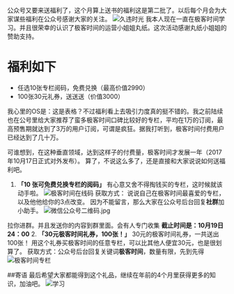 公众号又要来送福利了，这个月算上送书的福利这是第二批了。以后每个月会为大家谋些福利在公众号感谢大家的关注。
![久违时光](https://upload-images.jianshu.io/upload_images/4237685-f728f2b5fd827725.png?imageMogr2/auto-orient/strip%7CimageView2/2/w/1240)
我本人现在一直在极客时间学习。并且很荣幸的认识了极客时间的运营小姐姐丸纸。这次活动感谢丸纸小姐姐的赞助支持。
# 福利如下
- 任选10张专栏阅码，免费兑换（最高价值2990）
- 100张30元礼券，送送送（价值3000）

我心里的OS是：这是表格？不过福利看上去吸引力度真的挺不错的。我之前陆续也在公号里给大家推荐了蛮多极客时间口碑比较好的专栏，平均在1万的订阅，最高预售期就达到了3万的用户订阅，可谓是疯狂。据我打听到，极客时间付费用户已经达到了几十万。

可谁想到，在这种垂直领域，达到这样子的付费量，极客时间才发展一年（2017年10月17日正式对外发布）。
算了，不说这么多了，还是直接和大家说说如何送福利吧。

1. **「10 张可免费兑换专栏的阅码」**
有心意又舍不得掏钱买的专栏，这时候就该动手啦。
![极客时间在线码](https://upload-images.jianshu.io/upload_images/4237685-e00dff508ff5e385.png?imageMogr2/auto-orient/strip%7CimageView2/2/w/1240)
获取方式：
说说自己在极客时间最喜爱的专栏，以及他他给你的3点改变。
因为不能留言，那么大家在公众号后台回复**社群**加小助手。
![微信公众号二维码.jpg](https://upload-images.jianshu.io/upload_images/4237685-8960556648621b50.jpg?imageMogr2/auto-orient/strip%7CimageView2/2/w/1240)

拉你进群。并且发送你的内容到群里面。会有人专门收集
**截止时间是：10月19日24：00**
2. **「30元极客时间礼券，100张！」**
30元的极客时间礼券，一共送出100张！ 用这个礼券买极客时间的任意专栏，可以比其他人便宜30元，也是很划算了。
获取方式：公众号后台回复关键词**极客时间**，数量有限，先到先得
![极客时间专栏](https://upload-images.jianshu.io/upload_images/4237685-16164cf597ad5cec.png?imageMogr2/auto-orient/strip%7CimageView2/2/w/1240)

##寄语
最后希望大家都能得到这个礼品，继续在年前的4个月里获得更多的知识，加油吧。
![学习](https://upload-images.jianshu.io/upload_images/4237685-431d53b90a9271f2.png?imageMogr2/auto-orient/strip%7CimageView2/2/w/1240)

